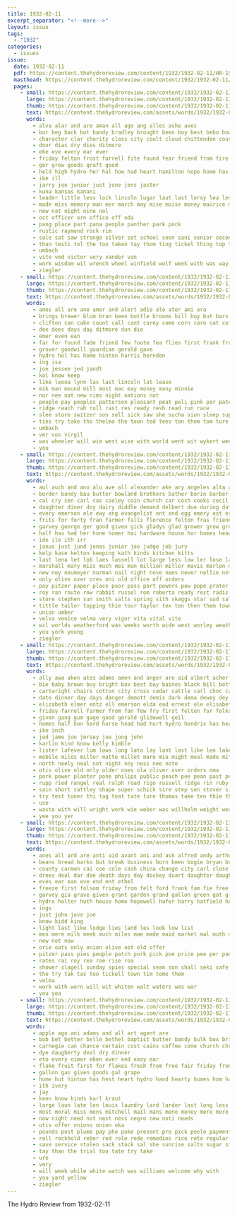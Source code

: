 ```yaml
---
title: 1932-02-11
excerpt_separator: "<!--more-->"
layout: issue
tags:
  - "1932"
categories:
  - issues
issue:
  date: 1932-02-11
  pdf: https://content.thehydroreview.com/content/1932/1932-02-11/HR-1932-02-11.pdf
  masthead: https://content.thehydroreview.com/content/1932/1932-02-11/masthead/HR-1932-02-11.jpg
  pages:
    - small: https://content.thehydroreview.com/content/1932/1932-02-11/small/HR-1932-02-11-01.jpg
      large: https://content.thehydroreview.com/content/1932/1932-02-11/large/HR-1932-02-11-01.jpg
      thumb: https://content.thehydroreview.com/content/1932/1932-02-11/thumbnails/HR-1932-02-11-01.jpg
      text: https://content.thehydroreview.com/assets/words/1932/1932-02-11/HR-1932-02-11-01.txt
      words:
        - alva alar and are aman all ago ang alles ashe aves
        - bur beg back but bandy bradley brought been boy best bebo bowen
        - character clar charity class city coult cloud chittenden courage cap clock
        - door dias dry dies ditmore
        - eke eve every ear ever
        - friday felton frost farrell fite found fear friend from fire for
        - ger grew goods graft good
        - held high hydro her hal how had heart hamilton hope home has haul hut honor
        - ibe ill
        - jarry joe junior just jone jens jaster
        - kuna kansas kanani
        - leader little less lock lincoln lugar laut last leroy lea les life
        - made miss memory man mer march may mise moise money maurice moote milton morning much marion missouri matter more
        - new nat night nine nol
        - ost officer orn office off oda
        - pang place part pana people panther park pock
        - rustic raymond rock rim
        - sale sat saw strange silver set school soon sani senior second store
        - than testi tol the too taken tay thom ting tickel thing top tomi
        - umbach
        - vite ved victor very vander van
        - work wisdom wil wrench wheel winfield wolf week with was way
        - ziegler
    - small: https://content.thehydroreview.com/content/1932/1932-02-11/small/HR-1932-02-11-02.jpg
      large: https://content.thehydroreview.com/content/1932/1932-02-11/large/HR-1932-02-11-02.jpg
      thumb: https://content.thehydroreview.com/content/1932/1932-02-11/thumbnails/HR-1932-02-11-02.jpg
      text: https://content.thehydroreview.com/assets/words/1932/1932-02-11/HR-1932-02-11-02.txt
      words:
        - ames all are ane amer and alert adie ale ater ami ara
        - brings brewer blum bran been bottle brooms bill buy but bars bandy bil band bank
        - clifton can cake count call cant carey come corn care cat coffee corr coe colony
        - dee does days day ditmore dun die
        - emer even ean
        - far for found fade friend few foote fea flies first frank from friday
        - grover goodwill guardian gerald gave
        - hydro hol has home hinton harris herndon
        - ing isa
        - joe jessee jed jandt
        - kol know keep
        - like leona lynn las last lincoln lat lease
        - mik man mound mill most mac may money many minnie
        - nor nee nat new nims night nations not
        - people pay peoples patterson pleasant peat poli pink par paterson present paper per pest payne pepe
        - ridge reach rah roll rast res ready resh read run race
        - slee store switzer son sell sick saw she sucha sion sleep supply sone sham see sane sau spores salmon soap sal sunday stands
        - ties try take tho thelma the toon ted tees ton them tom ture tes
        - umbach
        - ver vos virgil
        - was wheeler will wie west wise with world went wit wykert week wave word
        - you
    - small: https://content.thehydroreview.com/content/1932/1932-02-11/small/HR-1932-02-11-03.jpg
      large: https://content.thehydroreview.com/content/1932/1932-02-11/large/HR-1932-02-11-03.jpg
      thumb: https://content.thehydroreview.com/content/1932/1932-02-11/thumbnails/HR-1932-02-11-03.jpg
      text: https://content.thehydroreview.com/assets/words/1932/1932-02-11/HR-1932-02-11-03.txt
      words:
        - aul auch and ano alo ave all alexander ake ary angeles alta are ard alee aro alain able age
        - border bandy bau butter bowland brothers bather borin barber bohol bradley birth bail biron branch bank best ber brief bill bei business better boy baby burton boucher buy blaine bald brides been both back byam bel brown boyd
        - cal cry cen carl cas cooley coin church car coch cooks cecil caddo courts came childs close call cost cope comes cor can corn company card come
        - daughter diner doy dairy diddle demand delbert due during date devel days day din dungan dye dewey dise demo dinner
        - every emerson ele ewy eng evangelist ent end egg emery est ery elbe
        - frits for forty fran farmer falls florence felton fras friends few friday fil frank felt fern farm first from frost foote
        - garvey george ger good given gick gladys glad grower grow ground gave
        - half has had her hone homer hai hardware house hor homes head henty harry holter hundred hint hoi home hinton high hot hair health heart hie hydro
        - ide ile ith irr
        - janus just jund jones junior joo judge job jury
        - kelp kase kelton keeping kath kinds kitchen kitts
        - last lena let lob laes lassell lot large less low ler lose latham law lie lit
        - marshall mary miss much mei man million miller mavis marlon mar men more mil many mollet money mew must mon made monday
        - new ney neumeyer norman nail night nove nees never nellie not north nin now nogales
        - only olive over ores oni old office off orders
        - pay pitzer paper place poor pass part powers pow pope prater present pat per points pound pleasant pam pie pan
        - roy ran route row rabbit russel rom roberta ready rest radis rach rich rather robertson roll
        - store stephen sun smith salts spring sith skaggs star sud sale school sands sells ship side six sad sales smaller stimson smalley sai second sunday style setting shia standard swift say sodders siren sell see shipman saturday service she sick sory son save scott supply sot seas safe stom sherman
        - tittle tailor topping thie tour taylor tex ten then them town take teach tod tine tee top tinder tho tonic thou tade thar than triplett thy the toe towns
        - union umber
        - velva venice velma very vigor vita vital vite
        - wil worlds weatherford was weeks worth wide west worley weather win wells word week wish well werk want woodman went wah with while wonder warley working weekly wife wall wilson will
        - you york young
        - ziegler
    - small: https://content.thehydroreview.com/content/1932/1932-02-11/small/HR-1932-02-11-04.jpg
      large: https://content.thehydroreview.com/content/1932/1932-02-11/large/HR-1932-02-11-04.jpg
      thumb: https://content.thehydroreview.com/content/1932/1932-02-11/thumbnails/HR-1932-02-11-04.jpg
      text: https://content.thehydroreview.com/assets/words/1932/1932-02-11/HR-1932-02-11-04.txt
      words:
        - ally awa aken ates adams amen and anger are aid albert acher adi ask aki aton ari all adel
        - bie baby brown buy bright box best bay baines black bill botti bead bandy biter bees busse bout bran blum baie but been behe bull blanche bring bas bur bayer bee
        - cartwright chairs cotton city cross cedar cattle carl choc cand candies child cay coffee cael che chy cox can chambers clara car care chair
        - date dinner day days danger demott demis dark dema dewey dey dir dos del dise diss dose
        - elizabeth elmer entz ell emerson elda ead ernest ele elisabeth estes east every elie epperly
        - friday farrell farmer from fan few fry first felton for folks farm fresh
        - given gang gum gage good gerald glidewell geil
        - homes half hon hard horse head had hurt hydro hendrix has heart hour hone hae hau how her health home hames hastings hafer heath
        - ike inch
        - jed jame jon jersey jue jong john
        - karlin kind know kelly kimble
        - lister lafever lum lows long lato lay lant last like len lake longer lala large lowell lites land less luther letha
        - mobile miles miller matte millet mare mia might meal made mitchel mcalester many metro mourer monday march mis mark miss mean mone mor meth mound means
        - north neely neal not night noy ness nee note
        - otis olive old only older ones ola oliver over orders oma
        - pork power planter pone philips public peach pee pean past pope peat
        - rupp ried rangel real ralph road rigo russell ridge rin ruby regular
        - sain short sattley shape super schick sire step sen stover sinclair sole standard say smooth sick sade set stead see sister sunday simpson sites smith start stockton serum slight south sill scott staples seems supply school seta september sir sue san six simple
        - try test toner thi tag teat tate ture thomas take ten thie tho triplett them tes the times tome tou tal
        - use
        - waste with will wright work wie weber was willhelm weight weatherford wen wart week wean wit water wight well
        - yee you yer
    - small: https://content.thehydroreview.com/content/1932/1932-02-11/small/HR-1932-02-11-05.jpg
      large: https://content.thehydroreview.com/content/1932/1932-02-11/large/HR-1932-02-11-05.jpg
      thumb: https://content.thehydroreview.com/content/1932/1932-02-11/thumbnails/HR-1932-02-11-05.jpg
      text: https://content.thehydroreview.com/assets/words/1932/1932-02-11/HR-1932-02-11-05.txt
      words:
        - anes all ard are anti aid avant ani and ask alfred andy arthur ain
        - beans bread barks but break business born been bogie bryan boots best bee ber bros buy body
        - county carman cai coe cole cash china change city carl close can calle
        - drees deal dar dae death days day dockey duart daughter daugherty dash dion dick daily daina dough dear
        - eves ear ean eve end ent ethel
        - freeze first folsom friday from felt ford frank fam fie free for fred few frail fing
        - garvey gia grave given grant garden grand gallon green gat glad grain
        - hydro holter huth house home hopewell hafer harry hatfield her hardware happy heart ham hope had heineman hattie harder hamilton
        - ings
        - just john jove joe
        - know kidd king
        - light last like lodge lies land les look low list
        - men mere milk meek much miles mae made maid market mal muth mckay mur miss method melba mony magnolia march
        - new not now
        - orie oats only onion olive oot old offer
        - pitzer pass pies people patch pork pick poe price pee per pancake
        - rates rai roy rea roe rise roa
        - shower slagell sunday spies special sean son shall seki safe school shade see set store sailing seen seed sting shawnee service saturday seemann sale
        - the try tak tas too tickell town tim tome them
        - velma
        - work with worn will wit whiten walt waters was war
        - you yea
    - small: https://content.thehydroreview.com/content/1932/1932-02-11/small/HR-1932-02-11-06.jpg
      large: https://content.thehydroreview.com/content/1932/1932-02-11/large/HR-1932-02-11-06.jpg
      thumb: https://content.thehydroreview.com/content/1932/1932-02-11/thumbnails/HR-1932-02-11-06.jpg
      text: https://content.thehydroreview.com/assets/words/1932/1932-02-11/HR-1932-02-11-06.txt
      words:
        - apple ago ani adams and all art agent are
        - bob bet better belle bethel baptist butter bandy bulk box bring bars best busi buy
        - carnegie can chance certain cost cains coffee come church christian city cream company clock
        - dye daugherty deal dry dinner
        - eto every eimer eben ever end easy ear
        - flake fruit first for flakes fresh from free fair friday front fire
        - gallon gas given goods gal grape
        - home hut hinton has hest heart hydro hand hearty humes hom had hou house
        - ith ivery
        - jay
        - keen know kinds karl kraut
        - large laun late len louis laundry lard larder last long less
        - most moral miss mens mitchell mail mans mene money mere more mound mill
        - now night need not nest ness negro new noti needs
        - otis offer onions onion oka
        - pounds post plume pay phe poke present pro pick peele payment peaches pepe page pense pure pastor per powder pail piece pere ply pound price
        - rell rockhold reber red role rede remedies rice reto regular rank rene
        - save service stolen sack stock sal she sunrise salts sugar size special sell saturday sunday story set seles see schoo spare supply soda song sunshine soap standard speedy
        - tay than the trial too tate try take
        - ure
        - very
        - will week while white watch was williams welcome why with
        - you yard yellow
        - ziegler
---
```


The Hydro Review from 1932-02-11

<!--more-->

